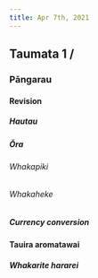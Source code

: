```yaml
---
title: Apr 7th, 2021
---
```


## Taumata 1 /
### Pāngarau
#### Revision
##### Hautau
##### Ōra
###### Whakapiki
###### Whakaheke
##### Currency conversion
#### Tauira aromatawai
##### Whakarite hararei
